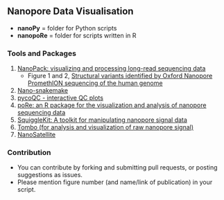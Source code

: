 ## Nanopore Data Visualisation

- **nanoPy** = folder for Python scripts
- **nanopoRe** = folder for scripts written in R

### Tools and Packages

1. [NanoPack: visualizing and processing long-read sequencing data](https://github.com/wdecoster/nanopack)
    - Figure 1 and 2, [Structural variants identified by Oxford Nanopore PromethION sequencing of the human genome](https://genome.cshlp.org/content/early/2019/06/11/gr.244939.118.abstract)
1. [Nano-snakemake](https://github.com/wdecoster/nano-snakemake)
1. [pycoQC - interactive QC plots](https://github.com/a-slide/pycoQC)
1. [poRe: an R package for the visualization and analysis of nanopore sequencing data](https://academic.oup.com/bioinformatics/article/31/1/114/2365693)
1. [SquiggleKit: A toolkit for manipulating nanopore signal data](https://github.com/Psy-Fer/SquiggleKit)
1. [Tombo (for analysis and visualization of raw nanopore signal)](https://github.com/nanoporetech/tombo)
1. [NanoSatellite](https://github.com/arnederoeck/NanoSatellite)

### Contribution

- You can contribute by forking and submitting pull requests, or posting suggestions as issues. 
- Please mention figure number (and name/link of publication) in your script.



